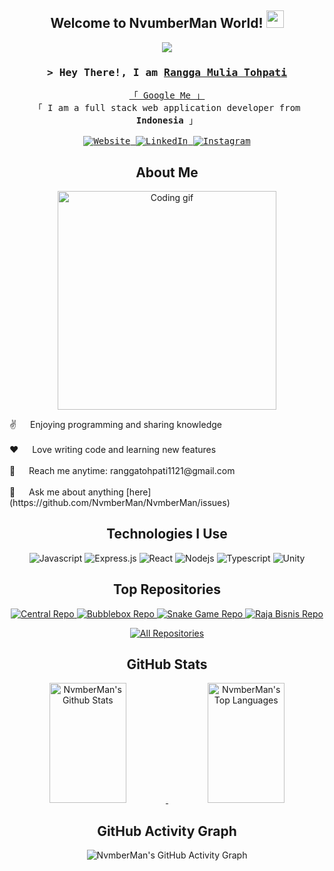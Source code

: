 <h2 align="center">
  Welcome to NvumberMan World! <img src="https://media.giphy.com/media/hvRJCLFzcasrR4ia7z/giphy.gif" width="28">
</h2>

<p align="center">
  <a href="https://github.com/NvmberMan"><img src="https://readme-typing-svg.herokuapp.com/?lines=Self%20Taught%20Programmer;Fullstack%20Web%20Developer;Game%20Programmer;3%2B%20years%20of%20coding%20experience;Always%20learning%20new%20things&center=true&width=380&height=45"></a>
</p>

<!-- Introduction -->
<h3 align="center">
  <samp>&gt; Hey There!, I am
    <b><a target="_blank" href="https://www.tohpati.my.id">Rangga Mulia Tohpati</a></b>
  </samp>
</h3>

<p align="center"> 
  <samp>
    <a href="https://www.google.com/search?q=Rangga+Mulia+Tohpati">「 Google Me 」</a>
    <br>
    「 I am a full stack web application developer from <b>Indonesia</b> 」
    <br>
    <br>
    <a href="https://www.tohpati.my.id" target="blank">
      <img src="https://img.shields.io/badge/Website-DC143C?style=for-the-badge&logo=medium&logoColor=white" alt="Website" />
    </a>
    <a href="https://www.linkedin.com/in/rangga-mulia-tohpati-24497128b/" target="_blank">
      <img src="https://img.shields.io/badge/LinkedIn-0077B5?style=for-the-badge&logo=linkedin&logoColor=white" alt="LinkedIn"/>
    </a>
    <a href="https://www.instagram.com/numberdeveloper/" target="_blank">
      <img src="https://img.shields.io/badge/Instagram-fe4164?style=for-the-badge&logo=instagram&logoColor=white" alt="Instagram" />
    </a> 
  </samp>
</p>

<!-- About Me -->
<h2 align="center">About Me</h2>

<p align="center">
  <img align="center" width="350" src="https://media.giphy.com/media/v1.Y2lkPTc5MGI3NjExZHB0czljNDMweXp5b3Q4bThnNWpjY3o5dTJtbTQ1Z29jaDZia3owcCZlcD12MV9pbnRlcm5hbF9naWZfYnlfaWQmY3Q9Zw/ukMiDlCmdv2og/giphy.gif" alt="Coding gif" />
</p>

<p>
  ✌️ &emsp; Enjoying programming and sharing knowledge <br/><br/>
  ❤️ &emsp; Love writing code and learning new features<br/><br/>
  📧 &emsp; Reach me anytime: ranggatohpati1121@gmail.com<br/><br/>
  💬 &emsp; Ask me about anything [here](https://github.com/NvmberMan/NvmberMan/issues)
</p>

<!-- Use To Code -->
<h2 align="center">Technologies I Use</h2>

<p align="center">
  <img src="https://img.shields.io/badge/Javascript-F0DB4F?style=for-the-badge&labelColor=black&logo=javascript&logoColor=F0DB4F" alt="Javascript">
  <img src="https://img.shields.io/badge/Express.js-000000?style=for-the-badge&logo=express&logoColor=white" alt="Express.js">
  <img src="https://img.shields.io/badge/-React-61DBFB?style=for-the-badge&labelColor=black&logo=react&logoColor=61DBFB" alt="React">
  <img src="https://img.shields.io/badge/Nodejs-3C873A?style=for-the-badge&labelColor=black&logo=node.js&logoColor=3C873A" alt="Nodejs">
  <img src="https://img.shields.io/badge/Typescript-007acc?style=for-the-badge&labelColor=black&logo=typescript&logoColor=007acc" alt="Typescript">
  <img src="https://img.shields.io/badge/Unity-000000?style=for-the-badge&labelColor=black&logo=unity&logoColor=white" alt="Unity">
  
  <!-- Add more technologies here -->
</p>

<!-- Top Repositories -->
<h2 align="center">Top Repositories</h2>

<p align="center">
  <a href="https://github.com/NvmberMan/Central-ReactJS">
    <img src="https://github-readme-stats.vercel.app/api/pin/?username=NvmberMan&repo=Central-ReactJS&border_color=7F3FBF&bg_color=0D1117&title_color=C9D1D9&text_color=8B949E&icon_color=7F3FBF" alt="Central Repo">
  </a>
  <a href="https://github.com/NvmberMan/Bubblebox-ReactJS">
    <img src="https://github-readme-stats.vercel.app/api/pin/?username=NvmberMan&repo=Bubblebox-ReactJS&border_color=7F3FBF&bg_color=0D1117&title_color=C9D1D9&text_color=8B949E&icon_color=7F3FBF" alt="Bubblebox Repo">
  </a>
  <a href="https://github.com/NvmberMan/SnakeGame-Native">
    <img src="https://github-readme-stats.vercel.app/api/pin/?username=NvmberMan&repo=SnakeGame-Native&border_color=7F3FBF&bg_color=0D1117&title_color=C9D1D9&text_color=8B949E&icon_color=7F3FBF" alt="Snake Game Repo">
  </a>
  <a href="https://github.com/NvmberMan/RajaBisnis-UnityCSharp">
    <img src="https://github-readme-stats.vercel.app/api/pin/?username=NvmberMan&repo=RajaBisnis-UnityCSharp&border_color=7F3FBF&bg_color=0D1117&title_color=C9D1D9&text_color=8B949E&icon_color=7F3FBF" alt="Raja Bisnis Repo">
  </a>
</p>

<p align="center">
  <a href="https://github.com/NvmberMan?tab=repositories" target="_blank">
    <img alt="All Repositories" title="All Repositories" src="https://img.shields.io/badge/-All%20Repos-2962FF?style=for-the-badge&logo=koding&logoColor=white"/>
  </a>
</p>

<!-- GitHub Stats -->
<h2 align="center">GitHub Stats</h2>

<p align="center">
  <a href="https://github.com/NvmberMan">
    <img alt="NvmberMan's Github Stats" src="https://denvercoder1-github-readme-stats.vercel.app/api?username=NvmberMan&show_icons=true&count_private=true&theme=react&border_color=7F3FBF&bg_color=0D1117&title_color=F85D7F&icon_color=F8D866" height="192px" width="49.5%"/>
  </a>
  <a href="https://github.com/NvmberMan">
    <img alt="NvmberMan's Top Languages" src="https://denvercoder1-github-readme-stats.vercel.app/api/top-langs/?username=NvmberMan&langs_count=8&layout=compact&theme=react&border_color=7F3FBF&bg_color=0D1117&title_color=F85D7F&icon_color=F8D866" height="192px" width="49.5%"/>
  </a>
</p>

<!-- Activity Graph -->
<h2 align="center">GitHub Activity Graph</h2>

<p align="center">
  <img src="https://github-readme-activity-graph.vercel.app/graph?username=NvmberMan&custom_title=NvmberMan's%20GitHub%20Activity%20Graph&bg_color=0D1117&color=7F3FBF&line=7F3FBF&point=7F3FBF&area_color=FFFFFF&title_color=FFFFFF&area=true" alt="NvmberMan's GitHub Activity Graph">
</p>
